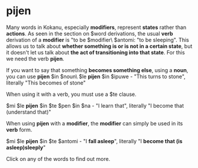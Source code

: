 # pijen

Many words in Kokanu, especially **modifiers**, represent **states** rather than **actions**. As seen in the section on $word derivations, the usual **verb** derivation of a **modifier** is "to be \$modifier\ $antomi: "to be sleeping". This allows us to talk about **whether something is or is not in a certain state**, but it doesn't let us talk about **the act of transitioning into that state**. For this we need the verb **pijen**.

If you want to say that something **becomes something else**, using a **noun**, you can use **pijen** $in \$noun\ $le **pijen** $in $ipuwe - "This turns to stone", literally "This becomes of stone"

When using it with a verb, you must use a $te clause.

$mi $le **pijen** $in $te $pen $in $na - "I learn that", literally "I become that (understand that)"

When using **pijen** with a **modifier**, the **modifier** can simply be used in its **verb** form.

$mi $le **pijen** $in $te $antomi - "I **fall asleep**", literally "I **become that (is asleep)sleeply**"

Click on any of the words to find out more.
